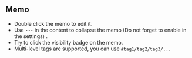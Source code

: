 ## Memo

- Double click the memo to edit it.
- Use `---` in the content to collapse the memo (Do not forget to enable in the settings) . 
- Try to click the visibility badge on the memo.
- Multi-level tags are supported, you can use `#tag1/tag2/tag3/... `